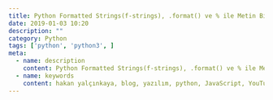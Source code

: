 ```yaml
---
title: Python Formatted Strings(f-strings), .format() ve % ile Metin Biçimlendirme Nasıl Yapılır?
date: 2019-01-03 10:20
description: ""
category: Python
tags: ['python', 'python3', ]
meta:
  - name: description
    content: Python Formatted Strings(f-strings), .format() ve % ile Metin Biçimlendirme Nasıl Yapılır?
  - name: keywords
    content: hakan yalçınkaya, blog, yazılım, python, JavaScript, YouTube, vue, vuepress, jamstack, staticgen, github, github pages, linux, file manager, mac os, ipython, bpython, ptpython
---
```

<Title/>

Bu blog yazısına başlarken hedefim Python 3.6 ile birlikte gelen **f-strings**'i anlatmaktı, fakat uzun zamandır kullanılan % ve .format ile metin biçimlendirme özelliklerini birlikte örneklendirirsem daha iyi olacağını düşündüm.

## PEP Döküman Linkleri :
* [f-strings(f'Hello {first_name}'): PEP 498 -- Literal String Interpolation](https://www.python.org/dev/peps/pep-0498/)
* ['Hello {}'.format(first_name) - Advanced String Formatting](https://www.python.org/dev/peps/pep-3101/)

% Biçimlendirme yöntemi çok uzun zamandır kullanılıyor. Python 2.7 ile birlikte .format özelliği de okuma rahatlığı açısından sıkça kullanılmaya başlandı. Python 3.6 ile birlikte gelen f-strings ise performans ve okuma açısından çok daha iyi.


## Hemen kullanmaya başlayalım:

:::danger UNUTMA!
**f''**(f-strings) Python 3.6 ve üzerinde çalışır. Birkaç yerde bu bilgiyi hatırlattım ama yinede buraya uyarı ekliyorum ;)
:::

```python
first_name, last_name = "Hakan", "Yalçınkaya"

# % Kullanımı:
# Python 2
"%s %s" % (first_name, last_name)
>>> 'Hakan Yal\xc3\xa7\xc4\xb1nkaya'

# .format() Kullanımı:
# Python 2
"{} {}".format(first_name, last_name)
>>> 'Hakan Yal\xc3\xa7\xc4\xb1nkaya'

# f"" Kullanımı:
# Python 3.6
f"{first_name} {last_name}"
>>> 'Hakan Yalçınkaya'

# Yer Değiştirmek için:
# Python 2
"{1} {0}".format(first_name, last_name)
>>> 'Hakan Yal\xc3\xa7\xc4\xb1nkaya'

# Python 3.6
f"{last_name} {first_name}"
>>> 'Yalçınkaya Hakan'
```

## Sola, Sağa ve Ortaya Boşluk Bırakma
```python
# Sağa boşluk bırakma:
"hey! %-10s is ready " % "python"
>>> 'hey! python     is ready '

"hey! {:10} is ready".format("python")
>>> 'hey! python     is ready'

f"hey! {'python':10} is ready"
>>> 'hey! python     is ready'

# Sola Boşluk bırakma
"hey! %10s is ready " % "python"
>>> 'hey!     python is ready '

"hey! {:>10} is ready".format("python")
>>> 'hey!     python is ready'

f"hey! {'python':>10} is ready"
>>> 'hey!     python is ready'

# Ortaya Boşluk Eklemek
"hey! {:^10} is ready".format("python")
>>> 'hey!   python   is ready'

f"hey! {'python':^10} is ready"
>>> 'hey!   python   is ready'
```


## Boşluk Yerine Karakter Ekleme
Bir kodu incelerken 4 haneli rakamlar oluşturmak için if kullandığını gördüm, eğer 10'dan küçükse başına ÜÇ SIFIR(000) ekle demiş. Örnek: 0005. Bu işlemi if kullanmak yerine metin biçimlendirme ile yapabiliriz.

```python
"{:04d}".format(5)
>>> '0005'

f"{5:04d}"
>>> '0005'

pk = 99

"{:04d}".format(pk)
>>> '0099'

f"{pk:04d}"
>>> '0099'


# ====================
# _ karakteri eklemek
# ====================
"{:_>8}".format(pk)
>>> '______99'

"{:_<8}".format(pk)
>>> '99______'

f"{pk:_>8}"
>>> '______99'

f"{pk:_<8}"
>>> '99______'

```


::: warning
Şimdilik bu kadar yazdım, yine metin biçimlendirme ile ilgili örnekler eklemeye devam edeceğim. Sonuna bir cheatsheet dökümanı hazırlamayı düşünüyorum. Yazının devamını beklemeden f-strings kullanmaya hemen başla ;)
:::

